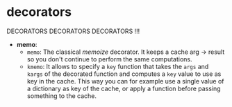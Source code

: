 # decorators
DECORATORS DECORATORS DECORATORS !!!

* **memo**:
  - `memo`: The classical *memoize* decorator. It keeps a cache arg -> result so you don't continue to perform the same computations.
  - `kmemo`: It allows to specify a `key` function that takes the `args` and `kargs` of the decorated function and computes a `key` value to use as key in the cache. This way you can for example use a single value of a dictionary as key of the cache, or apply a function before passing something to the cache.
